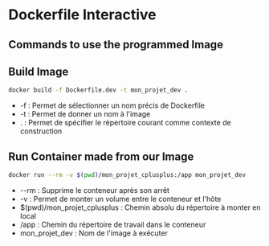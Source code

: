 # Dockerfile Interactive

## Commands to use the programmed Image
## Build Image
```sh
docker build -f Dockerfile.dev -t mon_projet_dev .
```
- -f : Permet de sélectionner un nom précis de Dockerfile
- -t : Permet de donner un nom à l'image
- . : Permet de spécifier le répertoire courant comme contexte de construction

## Run Container made from our Image
```sh
docker run --rm -v $(pwd)/mon_projet_cplusplus:/app mon_projet_dev
```
- --rm : Supprime le conteneur après son arrêt
- -v : Permet de monter un volume entre le conteneur et l'hôte
- $(pwd)/mon_projet_cplusplus : Chemin absolu du répertoire à monter en local
- /app : Chemin du répertoire de travail dans le conteneur
- mon_projet_dev : Nom de l'image à exécuter
